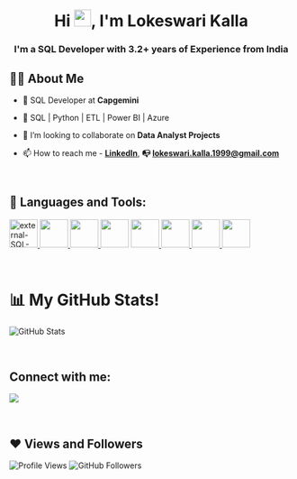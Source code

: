 <h1 align="center">Hi <img src="https://raw.githubusercontent.com/MartinHeinz/MartinHeinz/master/wave.gif" width="30px">, I'm Lokeswari Kalla</h1>
<h3 align="center">I'm a SQL Developer with 3.2+ years of Experience from India</h3>


## 🙋‍♂️ About Me

- 🔭 SQL Developer at **Capgemini**

- 🌱 SQL | Python | ETL | Power BI | Azure

- 👯 I’m looking to collaborate on **Data Analyst Projects**

- 📫 How to reach me -    **[LinkedIn](http://www.linkedin.com/in/lokeswari-kalla/)**,  **:mailbox_with_no_mail: lokeswari.kalla.1999@gmail.com**

<br/>

## 🚀 Languages and Tools:

<p align="left"> 
    <a href="https://www.iso.org/standard/76583.html/" target="_blank"> <img width="50" height="50" src="https://img.icons8.com/external-bearicons-glyph-bearicons/64/external-SQL-file-extension-bearicons-glyph-bearicons.png" alt="external-SQL-file-extension-bearicons-glyph-bearicons"/> </a>
    <a href="https://www.postgresql.org/" target="_blank"> <img width="50" height="50" src="https://img.icons8.com/?size=100&id=38561&format=png&color=000000"/> </a>
    <a href="https://azure.microsoft.com/" target="_blank"> <img width="50" height="50" src="https://img.icons8.com/?size=100&id=VLKafOkk3sBX&format=png&color=000000"/> </a>
    <a href="https://www.python.org/" target="_blank"> <img width="50" height="50" src="https://img.icons8.com/color/48/undefined/python--v1.png"/></a>
    <a href="https://pandas.pydata.org/" target="_blank"> <img width="50" height="50" src="https://img.icons8.com/ios-filled/50/undefined/panda.png"/> </a>
    <!--a href="https://numpy.org/" target="_blank"> <img width="50" height="50" src="https://img.icons8.com/color/48/undefined/numpy.png"/> </a-->
    <a href="https://powerbi.microsoft.com/" target="_blank"> <img width="50" height="50" src="https://img.icons8.com/?size=100&id=Ny0t2MYrJ70p&format=png&color=000000"/> </a>
    <a href="https://powerbi.microsoft.com/" target="_blank"> <img width="50" height="50" src="https://img.icons8.com/?size=100&id=J0SgMWzAxqFj&format=png&color=000000"/> </a>
    <a href="https://github.com/" target="_blank"> <img width="50" height="50" src="https://img.icons8.com/?size=100&id=12599&format=png&color=000000"/> </a>
</p>

<br/>

# 📊 My GitHub Stats!

![GitHub Stats](https://github-readme-stats.vercel.app/api?username=Lokeswari-Kalla&show_icons=true&theme=default)

<br/>

## Connect with me:
<p align="left">

<a href = "http://www.linkedin.com/in/lokeswari-kalla/" target="_blank"><img src="https://img.icons8.com/fluent/48/000000/linkedin.png"/></a>
</p>

<br/>

## ❤ Views and Followers

![Profile Views](https://komarev.com/ghpvc/?username=Lokeswari-Kalla&color=blue)
![GitHub Followers](https://img.shields.io/github/followers/Lokeswari-Kalla?style=social)


